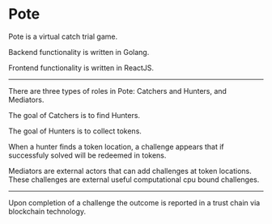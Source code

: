 # Pote
Pote is a virtual catch trial game.

Backend functionality is written in Golang.

Frontend functionality is written in ReactJS.

-------------------------

There are three types of roles in Pote: Catchers and Hunters, and Mediators.

The goal of Catchers is to find Hunters.

The goal of Hunters is to collect tokens.

When a hunter finds a token location, a challenge appears that if successfuly solved will be redeemed in tokens.

Mediators are external actors that can add challenges at token locations. These challenges are external useful computational
cpu bound challenges.

-------------------------

Upon completion of a challenge the outcome is reported in a trust chain via blockchain technology.
